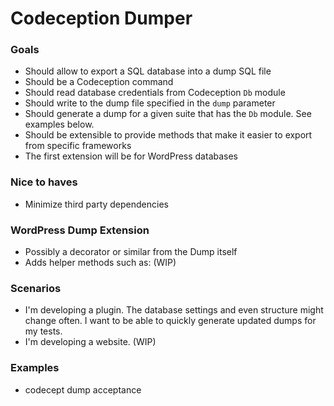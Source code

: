 # Codeception Dumper

### Goals
- Should allow to export a SQL database into a dump SQL file
- Should be a Codeception command
- Should read database credentials from Codeception `Db` module
- Should write to the dump file specified in the `dump` parameter
- Should generate a dump for a given suite that has the `Db` module. See examples below.
- Should be extensible to provide methods that make it easier to export from specific frameworks
- The first extension will be for WordPress databases

### Nice to haves
- Minimize third party dependencies

### WordPress Dump Extension
- Possibly a decorator or similar from the Dump itself
- Adds helper methods such as: (WIP)

### Scenarios
- I'm developing a plugin. The database settings and even structure might change often. I want to be able to quickly generate updated dumps for my tests.
- I'm developing a website. (WIP)

### Examples
- codecept dump acceptance
